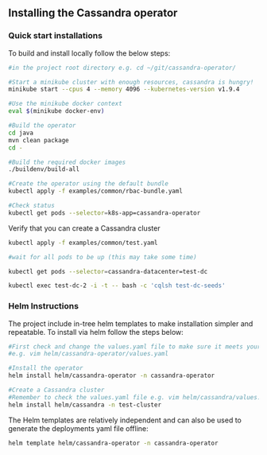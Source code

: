 ## Installing the Cassandra operator
### Quick start installations
To build and install locally follow the below steps:
```bash
#in the project root directory e.g. cd ~/git/cassandra-operator/

#Start a minikube cluster with enough resources, cassandra is hungry!
minikube start --cpus 4 --memory 4096 --kubernetes-version v1.9.4

#Use the minikube docker context 
eval $(minikube docker-env)

#Build the operator
cd java
mvn clean package
cd -

#Build the required docker images
./buildenv/build-all

#Create the operator using the default bundle
kubectl apply -f examples/common/rbac-bundle.yaml

#Check status
kubectl get pods --selector=k8s-app=cassandra-operator
```

Verify that you can create a Cassandra cluster
```bash
kubectl apply -f examples/common/test.yaml

#wait for all pods to be up (this may take some time)

kubectl get pods --selector=cassandra-datacenter=test-dc 

kubectl exec test-dc-2 -i -t -- bash -c 'cqlsh test-dc-seeds'
```

### Helm Instructions
The project include in-tree helm templates to make installation simpler and repeatable. 
To install via helm follow the steps below:

```bash
#First check and change the values.yaml file to make sure it meets your requirements:
#e.g. vim helm/cassandra-operator/values.yaml

#Install the operator
helm install helm/cassandra-operator -n cassandra-operator

#Create a Cassandra cluster
#Remember to check the values.yaml file e.g. vim helm/cassandra/values.yaml
helm install helm/cassandra -n test-cluster
```

The Helm templates are relatively independent and can also be used to generate the deployments yaml file offline:
```bash
helm template helm/cassandra-operator -n cassandra-operator

```
